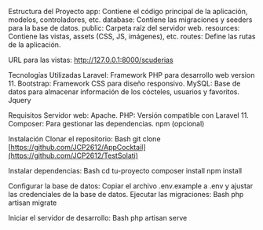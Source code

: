 Estructura del Proyecto app: Contiene el código principal de la aplicación, modelos, controladores, etc. database: Contiene las migraciones y seeders para la base de datos. public: Carpeta raíz del servidor web. resources: Contiene las vistas, assets (CSS, JS, imágenes), etc. routes: Define las rutas de la aplicación.

URL para las vistas: http://127.0.0.1:8000/scuderias


Tecnologías Utilizadas Laravel: Framework PHP para desarrollo web version 11. Bootstrap: Framework CSS para diseño responsivo. MySQL: Base de datos para almacenar información de los cócteles, usuarios y favoritos. Jquery

Requisitos Servidor web: Apache. PHP: Versión compatible con Laravel 11. Composer: Para gestionar las dependencias. npm (opcional)

Instalación Clonar el repositorio: Bash git clone [https://github.com/JCP2612/AppCocktail](https://github.com/JCP2612/TestSolati)

Instalar dependencias: Bash cd tu-proyecto composer install npm install

Configurar la base de datos: Copiar el archivo .env.example a .env y ajustar las credenciales de la base de datos. Ejecutar las migraciones: Bash php artisan migrate

Iniciar el servidor de desarrollo: Bash php artisan serve
